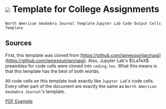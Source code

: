 # <img src="https://render.githubusercontent.com/render/math?math=\LaTeX"> Template for College Assignments
`North American GeoGebra Journal Template` 
`Jupyter Lab Code Output Cells Template`

## Sources
First, this template was cloned from [https://github.com/jamesquinlan/nagj](https://github.com/jamesquinlan/nagj). 
Also, Jupyter Lab's $\LaTeX$ preambles for
code cells were cloned into `coding.tex`.
What this means is that this template has
the best of both worlds. 

All code cells on this template look exactly like `Jupyter Lab`'s
code cells. Every other part of the document
are exactly the same as `North American GeoGebra Journal`'s template.

 [PDF Example](main.pdf) 
